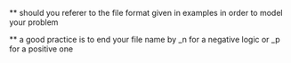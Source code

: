 ** should you referer to the file format given in examples in order to model your problem

** a good practice is to end your file name by _n for a negative logic or _p for a positive one
